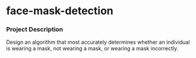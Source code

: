 # face-mask-detection

### Project Description
Design an algorithm that most accurately determines whether an individual is wearing a mask, not wearing a mask, or wearing a mask incorrectly. 
